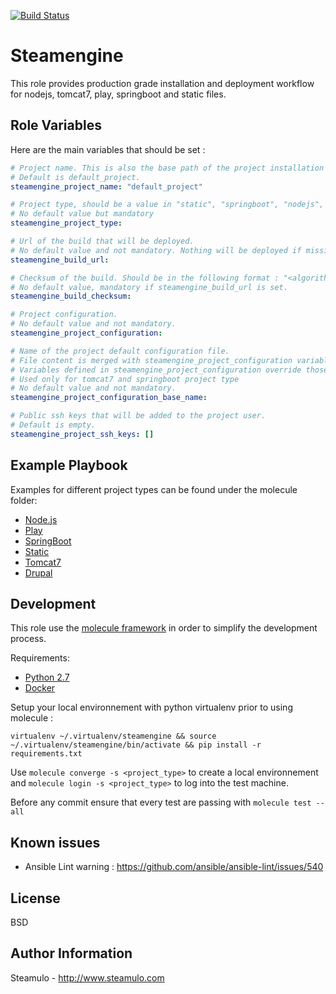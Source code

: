 [![Build Status](https://travis-ci.com/STEAMULO/ansible-role-steamengine.svg?branch=master)](https://travis-ci.com/STEAMULO/ansible-role-steamengine)

Steamengine
=========

This role provides production grade installation and deployment workflow for nodejs, tomcat7, play, springboot and static files.

Role Variables
------------

Here are the main variables that should be set :

```yaml
# Project name. This is also the base path of the project installation and the system user used to manage the project.
# Default is default_project.
steamengine_project_name: "default_project"

# Project type, should be a value in "static", "springboot", "nodejs", "tomcat7", "play".
# No default value but mandatory
steamengine_project_type:

# Url of the build that will be deployed.
# No default value and not mandatory. Nothing will be deployed if missing.
steamengine_build_url:

# Checksum of the build. Should be in the following format : "<algorithm>:<checksum>"
# No default value, mandatory if steamengine_build_url is set.
steamengine_build_checksum:

# Project configuration.
# No default value and not mandatory.
steamengine_project_configuration:

# Name of the project default configuration file.
# File content is merged with steamengine_project_configuration variable.
# Variables defined in steamengine_project_configuration override those defined in the base file.
# Used only for tomcat7 and springboot project type
# No default value and not mandatory.
steamengine_project_configuration_base_name:

# Public ssh keys that will be added to the project user.
# Default is empty.
steamengine_project_ssh_keys: []
```

Example Playbook
------------

Examples for different project types can be found under the molecule folder:
* [Node.js](molecule/nodejs/playbook.yml)
* [Play](molecule/play/playbook.yml)
* [SpringBoot](molecule/springboot/playbook.yml)
* [Static](molecule/static/playbook.yml)
* [Tomcat7](molecule/tomcat7/playbook.yml) 
* [Drupal](molecule/drupal/playbook.yml)

Development
------------

This role use the [molecule framework](https://molecule.readthedocs.io/en/stable/) in order to simplify the development process.

Requirements:
* [Python 2.7](https://www.python.org/download/releases/2.7/)
* [Docker](https://docs.docker.com/install/linux/docker-ce/ubuntu/)

Setup your local environnement with python virtualenv prior to using molecule :

```virtualenv ~/.virtualenv/steamengine && source ~/.virtualenv/steamengine/bin/activate && pip install -r requirements.txt```

Use ```molecule converge -s <project_type>``` to create a local environnement and ```molecule login -s <project_type>``` to log into the test machine.

Before any commit ensure that every test are passing with ```molecule test --all```

Known issues
------------

* Ansible Lint warning : https://github.com/ansible/ansible-lint/issues/540

License
------------

BSD

Author Information
------------

Steamulo - http://www.steamulo.com
